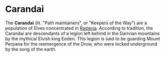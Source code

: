 # Carandai

The **Carandai** (lit. "Path maintainers", or "Keepers of the Way") are a population of Elves concentrated in [Rasteria](Rasteria). According to tradition, the Carandai are descendants of a legion left behind in the Darivian mountains by the mythical Elvish king Eoden. This legion is said to be guarding Mount Perpana for the reemergence of the Drow, who were locked underground by the song of the earth.